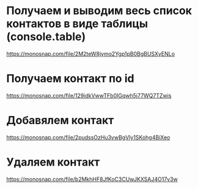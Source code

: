 # Получаем и выводим весь список контактов в виде таблицы (console.table)

https://monosnap.com/file/2M2teW8jymo2Ygp1pB0BgBUSXyENLo

# Получаем контакт по id

https://monosnap.com/file/129idkVwwTFb0IGqwh5j77WQ7TZwis

# Добавялем контакт

https://monosnap.com/file/2pudssOzHu3vwBgVly1SKohg4BiXeo

# Удаляем контакт

https://monosnap.com/file/b2MkhHF8JfKoC3CUwJKXSAJ4O17v3w

